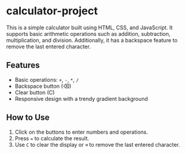 # calculator-project

This is a simple calculator built using HTML, CSS, and JavaScript. It supports basic arithmetic operations such as addition, subtraction, multiplication, and division. Additionally, it has a backspace feature to remove the last entered character.

## Features

- Basic operations: `+`, `-`, `*`, `/`
- Backspace button (⌫)
- Clear button (C)
- Responsive design with a trendy gradient background

## How to Use

1. Click on the buttons to enter numbers and operations.
2. Press `=` to calculate the result.
3. Use `C` to clear the display or `⌫` to remove the last entered character.
